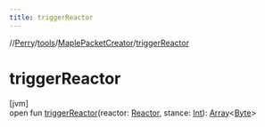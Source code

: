 ```yaml
---
title: triggerReactor
---
```

//[Perry](../../../index.html)/[tools](../index.html)/[MaplePacketCreator](index.html)/[triggerReactor](trigger-reactor.html)



# triggerReactor



[jvm]\
open fun [triggerReactor](trigger-reactor.html)(reactor: [Reactor](../../server.maps/-reactor/index.html), stance: [Int](https://kotlinlang.org/api/latest/jvm/stdlib/kotlin/-int/index.html)): [Array](https://kotlinlang.org/api/latest/jvm/stdlib/kotlin/-array/index.html)&lt;[Byte](https://kotlinlang.org/api/latest/jvm/stdlib/kotlin/-byte/index.html)&gt;




